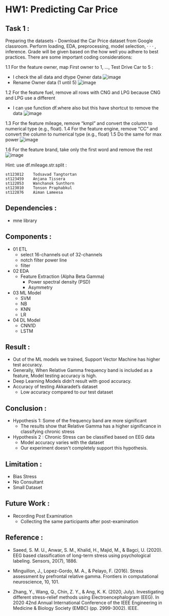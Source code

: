 # HW1: Predicting Car Price
## Task 1 :
Preparing the datasets - Download the Car Price dataset from Google classroom. Perform
loading, EDA, preprocessing, model selection, · · · , inference. Grade will be given based on the how well
you adhere to best practices. There are some important coding considerations:

1.1 For the feature owner, map First owner to 1, ..., Test Drive Car to 5 : 
- I check the all data and dtype Owner data
![image](https://github.com/Tonpattra/Machine-Learning/assets/89975216/9582377a-0b9b-4c2a-8ff7-485275e344e1)
- Rename Owner data (1 until 5)
![image](https://github.com/Tonpattra/Machine-Learning/assets/89975216/7f0b28b8-a14c-4b5b-ad15-f1de264fb0b8)

1.2 For the feature fuel, remove all rows with CNG and LPG because CNG and LPG use a different
- I can use function df.where also but this have shortcut to remove the data
![image](https://github.com/Tonpattra/Machine-Learning/assets/89975216/153ea38d-e3a9-466e-984c-cd69dba256fd)

1.3 For the feature mileage, remove “kmpl” and convert the column to numerical type (e.g., float).
1.4 For the feature engine, remove “CC” and convert the column to numerical type (e.g., float)
1.5 Do the same for max power
![image](https://github.com/Tonpattra/Machine-Learning/assets/89975216/ca78e0ca-0a6d-4131-8975-c909f88857cf)

1.6 For the feature brand, take only the first word and remove the rest
![image](https://github.com/Tonpattra/Machine-Learning/assets/89975216/b46bfe84-4074-419c-97c5-a4c2d9094625)



Hint: use df.mileage.str.split :
```
st123012	Todsavad Tangtortan
st123459	Anjana Tissera
st122053	Wanchanok Sunthorn
st123010	Tonson Praphabkul
st122876	Aiman Lameesa
```

## Dependencies :
- mne library 

## Components :
- 01 ETL
    - select 16-channels out of 32-channels
    - notch filter power line
    - filter
- 02 EDA
    - Feature Extraction (Alpha Beta Gamma) 
        - Power spectral density (PSD)
        - Asymmetry
- 03 ML Model
    - SVM
    - NB
    - KNN
    - LR
- 04 DL Model
    - CNN1D
    - LSTM

## Result :
- Out of the ML models we trained, Support Vector Machine has higher test accuracy.
- Generally, When Relative Gamma frequency band is included as a feature, Model testing accuracy is high.
- Deep Learning Models didn’t result with good accuracy.
- Accuracy of testing Akkaradet’s dataset
    - Low accuracy compared to our test dataset

## Conclusion :
- Hypothesis 1:  Some of the frequency band are more significant
    - The results show that Relative Gamma has a higher significance in classifying chronic stress
- Hypothesis 2 : Chronic Stress can be classified based on EEG data
    - Model accuracy varies with the dataset
    - Our experiment doesn't completely support this hypothesis.


## Limitation :
 - Bias Stress
 - No Consultant
 - Small Dataset

## Future Work :
 - Recording Post Examination
    - Collecting the same participants after post-examination

## Reference :
- Saeed, S. M. U., Anwar, S. M., Khalid, H., Majid, M., & Bagci, U. (2020). EEG based classification of long-term stress using psychological labeling. Sensors, 20(7), 1886.

- Minguillon, J., Lopez-Gordo, M. A., & Pelayo, F. (2016). Stress assessment by prefrontal relative gamma. Frontiers in computational neuroscience, 10, 101.

- Zhang, Y., Wang, Q., Chin, Z. Y., & Ang, K. K. (2020, July). Investigating different stress-relief methods using Electroencephalogram (EEG). In 2020 42nd Annual International Conference of the IEEE Engineering in Medicine & Biology Society (EMBC) (pp. 2999-3002). IEEE.
